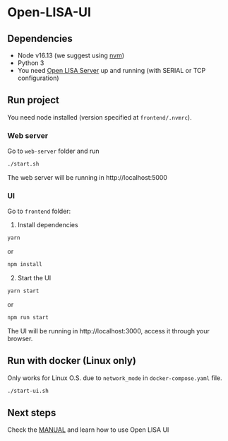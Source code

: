 # Open-LISA-UI

## Dependencies

- Node v16.13 (we suggest using [nvm](https://github.com/nvm-sh/nvm))
- Python 3
- You need [Open LISA Server](https://github.com/aalvarezwindey/Open-LISA-Server) up and running (with SERIAL or TCP configuration)

## Run project

You need node installed (version specified at `frontend/.nvmrc`).

### Web server

Go to `web-server` folder and run

```bash
./start.sh
```

The web server will be running in http://localhost:5000

### UI

Go to `frontend` folder:

1. Install dependencies

```bash
yarn
```

or

```bash
npm install
```

2. Start the UI

```bash
yarn start
```

or

```bash
npm run start
```

The UI will be running in http://localhost:3000, access it through your browser.

## Run with docker (Linux only)

Only works for Linux O.S. due to `network_mode` in `docker-compose.yaml` file.

```bash
./start-ui.sh
```

## Next steps

Check the [MANUAL](https://github.com/aalvarezwindey/Open-LISA-UI/blob/main/MANUAL.md) and learn how to use Open LISA UI
